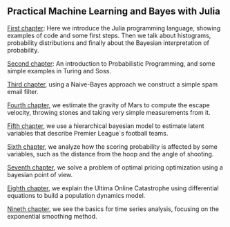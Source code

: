 ## Practical Machine Learning and Bayes with Julia

[First chapter](https://lambdaclass.com/machine_learning_bayesianism_with_julia/introduction/intro_julia_and_bayes.jl.html):
 Here we introduce the Julia programming language, showing examples of code and some first steps. Then we talk about histograms, probability distributions and  finally about the Bayesian interpretation of probability.

[Second chapter](https://lambdaclass.com/machine_learning_bayesianism_with_julia/introduction/prob_prog.jl.html): An introduction to Probabilistic Programming, and some simple examples in Turing and Soss.

[Third chapter](https://lambdaclass.com/machine_learning_bayesianism_with_julia/naive_bayes/spam_filter.jl.html), using a Naive-Bayes approach we construct a simple spam email filter.

[Fourth chapter](https://lambdaclass.com/machine_learning_bayesianism_with_julia/gravity_exercise/gravity_exercise.jl.html), we estimate the gravity of Mars to compute the escape velocity, throwing stones and taking very simple measurements from it.

[Fifth chapter](https://lambdaclass.com/machine_learning_bayesianism_with_julia/football_analysis/football-analysis-chapter.jl.html), we use a hierarchical bayesian model to estimate latent variables that describe Premier League´s football teams.

[Sixth chapter](https://lambdaclass.com/machine_learning_bayesianism_with_julia/basketball_scoring/basketball_shots.jl.html), we analyze how the scoring probability is affected by some variables, such as the distance from the hoop and the angle of shooting.

[Seventh chapter](https://lambdaclass.com/machine_learning_bayesianism_with_julia/optimal_pricing/optimal-pricing-chapter.jl.html), we solve a problem of optimal pricing optimization using a bayesian point of view.

[Eighth chapter](https://lambdaclass.com/machine_learning_bayesianism_with_julia/ultima_online_chapter/ultima_online_chapter.jl.html), we explain the Ultima Online Catastrophe using differential equations to build a population dynamics model.

[Nineth chapter](https://lambdaclass.com/machine_learning_bayesianism_with_julia/time_series/time_series_chapter.jl.html), we see the basics for time series analysis, focusing on the exponential smoothing method.
